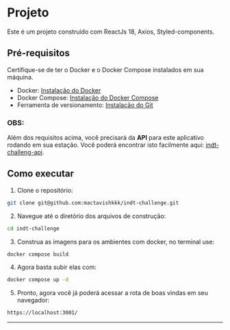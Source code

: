 # Projeto

Este é um projeto construído com ReactJs 18, Axios, Styled-components.

## Pré-requisitos

Certifique-se de ter o Docker e o Docker Compose instalados em sua máquina.

- Docker: [Instalação do Docker](https://docs.docker.com/get-docker/)
- Docker Compose: [Instalação do Docker Compose](https://docs.docker.com/compose/install/)
- Ferramenta de versionamento: [Instalação do Git](https://git-scm.com/)

### OBS:

Além dos requisitos acima, você precisará da **API** para este aplicativo rodando em sua estação. Você poderá encontrar isto facilmente aqui: [indt-challeng-api](https://github.com/mactavishkkk/indt-challenge-api).

## Como executar

1. Clone o repositório:

```bash
git clone git@github.com:mactavishkkk/indt-challenge.git
```

2. Navegue até o diretório dos arquivos de construção:

```bash
cd indt-challenge
```

3. Construa as imagens para os ambientes com docker, no terminal use:

```bash
docker compose build
```

4. Agora basta subir elas com:

```bash
docker compose up -d
```

5. Pronto, agora você já poderá acessar a rota de boas vindas em seu navegador:

```bash
https://localhost:3001/
```

---
